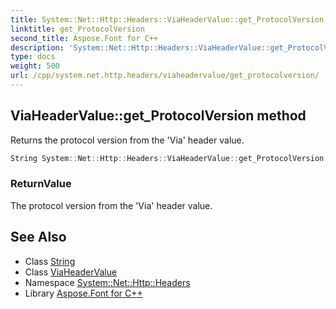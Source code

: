 ```yaml
---
title: System::Net::Http::Headers::ViaHeaderValue::get_ProtocolVersion method
linktitle: get_ProtocolVersion
second_title: Aspose.Font for C++
description: 'System::Net::Http::Headers::ViaHeaderValue::get_ProtocolVersion method. Returns the protocol version from the ''Via'' header value in C++.'
type: docs
weight: 500
url: /cpp/system.net.http.headers/viaheadervalue/get_protocolversion/
---
```

## ViaHeaderValue::get_ProtocolVersion method


Returns the protocol version from the 'Via' header value.

```cpp
String System::Net::Http::Headers::ViaHeaderValue::get_ProtocolVersion()
```


### ReturnValue

The protocol version from the 'Via' header value.

## See Also

* Class [String](../../../system/string/)
* Class [ViaHeaderValue](../)
* Namespace [System::Net::Http::Headers](../../)
* Library [Aspose.Font for C++](../../../)
